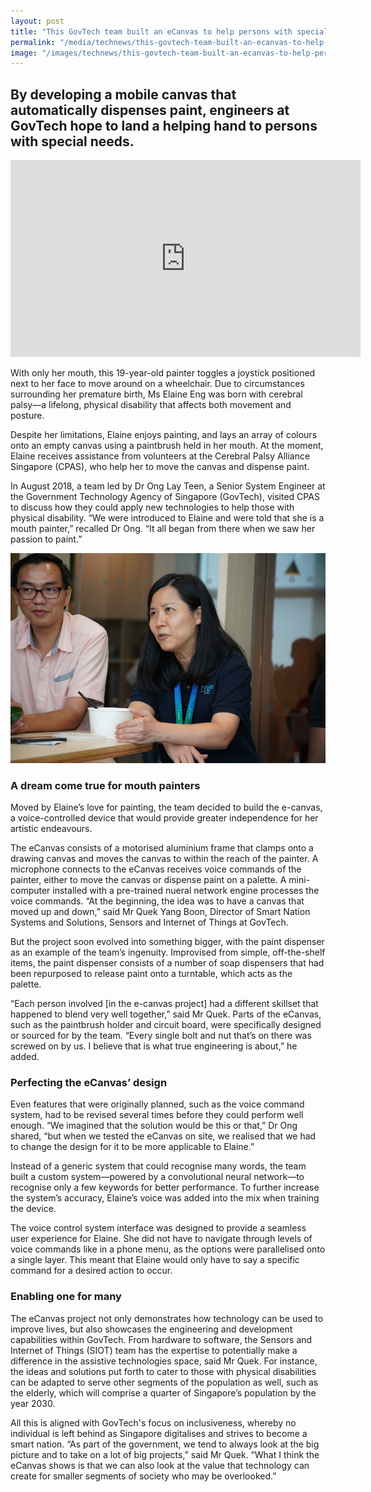 ```yaml
---
layout: post
title: "This GovTech team built an eCanvas to help persons with special needs paint"
permalink: "/media/technews/this-govtech-team-built-an-ecanvas-to-help-persons-with-disabilities-paint"
image: "/images/technews/this-govtech-team-built-an-ecanvas-to-help-persons-with-disabilities-paint-part1.png"
---
```


By developing a mobile canvas that automatically dispenses paint, engineers at GovTech hope to land a helping hand to persons with special needs. 
---

<div class="bp-youtube">
  <iframe width="560" height="315" src="https://www.youtube.com/embed/tTio3SsVMvc" frameborder="0" allow="accelerometer; autoplay; encrypted-media; gyroscope; picture-in-picture" allowfullscreen></iframe>
</div>

With only her mouth, this 19-year-old painter toggles a joystick positioned next to her face to move around on a wheelchair. Due to circumstances surrounding her premature birth, Ms Elaine Eng was born with cerebral palsy—a lifelong, physical disability that affects both movement and posture.

Despite her limitations, Elaine enjoys painting, and lays an array of colours onto an empty canvas using a paintbrush held in her mouth. At the moment, Elaine receives assistance from volunteers at the Cerebral Palsy Alliance Singapore (CPAS), who help her to move the canvas and dispense paint.

In August 2018, a team led by Dr Ong Lay Teen, a Senior System Engineer at the Government Technology Agency of Singapore (GovTech), visited CPAS to discuss how they could apply new technologies to help those with physical disability. “We were introduced to Elaine and were told that she is a mouth painter,” recalled Dr Ong. “It all began from there when we saw her passion to paint.” 

![Dr Ong Lay Teen](/images/technews/this-govtech-team-built-an-ecanvas-to-help-persons-with-disabilities-paint-part2.png)

### **A dream come true for mouth painters**

Moved by Elaine’s love for painting, the team decided to build the e-canvas, a voice-controlled device that would provide greater independence for her artistic endeavours. 

The eCanvas consists of a motorised aluminium frame that clamps onto a drawing canvas and moves the canvas to within the reach of the painter. A microphone connects to the eCanvas receives voice commands of the painter, either to move the canvas or dispense paint on a palette. A mini-computer installed with a pre-trained nueral network engine processes the voice commands.
“At the beginning, the idea was to have a canvas that moved up and down,” said Mr Quek Yang Boon, Director of Smart Nation Systems and Solutions, Sensors and Internet of Things at GovTech.

But the project soon evolved into something bigger, with the paint dispenser as an example of the team’s ingenuity. Improvised from simple, off-the-shelf items, the paint dispenser consists of a number of soap dispensers that had been repurposed to release paint onto a turntable, which acts as the palette.

“Each person involved [in the e-canvas project] had a different skillset that happened to blend very well together,” said Mr Quek. Parts of the eCanvas, such as the paintbrush holder and circuit board, were specifically designed or sourced for by the team. “Every single bolt and nut that’s on there was screwed on by us. I believe that is what true engineering is about,” he added. 

### **Perfecting the eCanvas’ design**

Even features that were originally planned, such as the voice command system, had to be revised several times before they could perform well enough. “We imagined that the solution would be this or that,” Dr Ong shared, “but when we tested the eCanvas on site, we realised that we had to change the design for it to be more applicable to Elaine.”

Instead of a generic system that could recognise many words, the team built a custom system—powered by a convolutional neural network—to recognise only a few keywords for better performance. To further increase the system’s accuracy, Elaine’s voice was added into the mix when training the device.

The voice control system interface was designed to provide a seamless user experience for Elaine. She did not have to navigate through levels of voice commands like in a phone menu, as the options were parallelised onto a single layer. This meant that Elaine would only have to say a specific command for a desired action to occur.

### **Enabling one for many**

The eCanvas project not only demonstrates how technology can be used to improve lives, but also showcases the engineering and development capabilities within GovTech. From hardware to software, the Sensors and Internet of Things (SIOT) team has the expertise to potentially make a difference in the assistive technologies space, said Mr Quek. For instance, the ideas and solutions put forth to cater to those with physical disabilities can be adapted to serve other segments of the population as well, such as the elderly, which will comprise a quarter of Singapore’s population by the year 2030.
 
All this is aligned with GovTech's focus on inclusiveness, whereby no individual is left behind as Singapore digitalises and strives to become a smart nation. “As part of the government, we tend to always look at the big picture and to take on a lot of big projects,” said Mr Quek. “What I think the eCanvas shows is that we can also look at the value that technology can create for smaller segments of society who may be overlooked.” 


